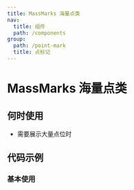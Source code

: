 ```yaml
---
title: MassMarks 海量点类
nav:
  title: 组件
  path: /components
group:
  path: /point-mark
  title: 点标记
---
```


# MassMarks 海量点类

## 何时使用

- 需要展示大量点位时

## 代码示例

### 基本使用

<code src="./demo/demo-01.tsx" />

